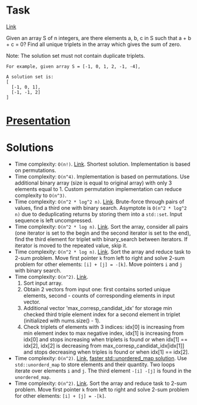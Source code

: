 # Task
[Link](https://leetcode.com/problems/3sum/description/)

Given an array S of n integers, are there elements a, b, c in S such that a + b + c = 0? Find all unique triplets in the array which gives the sum of zero.

Note: The solution set must not contain duplicate triplets.

```
For example, given array S = [-1, 0, 1, 2, -1, -4],

A solution set is:
[
  [-1, 0, 1],
  [-1, -1, 2]
]
```

# [Presentation](../../docs/04.3sum.pdf)

# Solutions
* Time complexity: `O(n!)`. [Link](gorunov1.cpp). Shortest solution.
Implementation is based on permutations.
* Time complexity: `O(n^4)`.
Implementation is based on permutations. Use additional binary array (size is equal to original array) with only 3 elements equal to 1. Custom permutation implementation can reduce complexity to `O(n^3)`.
* Time complexity: `O(n^2 * log^2 n)`. [Link](banin.cpp).
Brute-force through pairs of values, find a third one with binary search. Asymptote is `O(n^2 * log^2 n)` due to deduplicating returns by storing them into a `std::set`. Input sequence is left uncompressed.
* Time complexity: `O(n^2 * log n)`. [Link](gritsenko.cpp).
Sort the array, consider all pairs (one iterator is set to the begin and the second iterator is set to the end), find the third element for triplet with binary_search between iterators. If iterator is moved to the repeated value, skip it.  
* Time complexity: `O(n^2 * log n)`. [Link](sidnev_bin_search.cpp).
Sort the array and reduce task to 2-sum problem. Move first pointer `k` from left to right and solve 2-sum problem for other elements: `[i] + [j] = -[k]`. Move pointers `i` and `j` with binary search.
* Time complexity: `O(n^2)`. [Link](barinova.cpp).
  1. Sort input array.
  2. Obtain 2 vectors from input one: first contains sorted unique elements, second - counts of corresponding elements in input vector.
  3. Additional vector 'max_corresp_candidat_idx' for storage min checked third triple element index for a second element in triplet (initialized with nums.size() - 1).
  4. Check triplets of elements with 3 indices:
  idx[0] is increasing from min element index to max negative index,
  idx[1] is increasing from idx[0] and stops increasing when triplets is found or when idx[1] == idx[2],
  idx[2] is decreasing from max_corresp_candidat_idx[idx[1]] and stops decreasing when triples is found or when idx[1] == idx[2].
* Time complexity: `O(n^2)`. [Link](sidnev_unordered_map.cpp), [faster std::unordered_map solution](Ruslan_Arutyunyan.cpp).
Use `std::unorderd_map` to store elements and their quantity. Two loops iterate over elements `i` and `j`. The third element `-[i] -[j]` is found in the `unordered_map`.
* Time complexity: `O(n^2)`. [Link](sidnev.cpp).
Sort the array and reduce task to 2-sum problem. Move first pointer `k` from left to right and solve 2-sum problem for other elements: `[i] + [j] = -[k]`.

